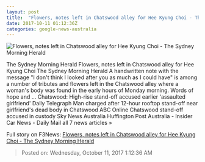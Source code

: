 ```yaml
---
layout: post
title:  "Flowers, notes left in Chatswood alley for Hee Kyung Choi - The Sydney Morning Herald"
date: 2017-10-11 01:12:36Z
categories: google-news-australia
---
```


![Flowers, notes left in Chatswood alley for Hee Kyung Choi - The Sydney Morning Herald](http://www.smh.com.au/content/dam/images/g/y/y/e/d/z/image.related.articleLeadwide.620x349.gyye99.png/1507685499353.jpg)

The Sydney Morning Herald Flowers, notes left in Chatswood alley for Hee Kyung Choi The Sydney Morning Herald A handwritten note with the message "I don't think I looked after you as much as I could have" is among a number of tributes and flowers left in the Chatswood alley where a woman's body was found in the early hours of Monday morning. Words of hope and ... Chatswood: High-rise stand-off accused earlier 'assaulted girlfriend' Daily Telegraph Man charged after 12-hour rooftop stand-off near girlfriend's dead body in Chatswood ABC Online Chatswood stand-off accused in custody Sky News Australia Huffington Post Australia - Іnsіdеr Cаr Nеws - Daily Mail all 7 news articles »


Full story on F3News: [Flowers, notes left in Chatswood alley for Hee Kyung Choi - The Sydney Morning Herald](http://www.f3nws.com/n/SnnGyH)

> Posted on: Wednesday, October 11, 2017 1:12:36 AM
